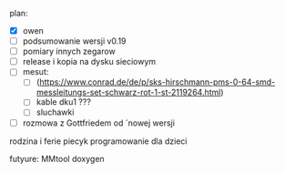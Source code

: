 


plan:
- [x] owen
- [ ] podsumowanie wersji v0.19
- [ ] pomiary innych zegarow
- [ ] release i kopia na dysku sieciowym
- [ ] mesut:
	- [ ] (https://www.conrad.de/de/p/sks-hirschmann-pms-0-64-smd-messleitungs-set-schwarz-rot-1-st-2119264.html)
	- [ ] kable dku1 ???
	- [ ] sluchawki 
- [ ] rozmowa z Gottfriedem od ´nowej wersji

rodzina i ferie
piecyk
programowanie dla dzieci


futyure:
MMtool
doxygen